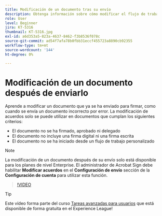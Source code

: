 ```yaml
---
title: Modificación de un documento tras su envío
description: Obtenga información sobre cómo modificar el flujo de trabajo de un documento que ya está en curso
role: User
level: Beginner
jira: KT-5316
thumbnail: KT-5316.jpg
exl-id: a6d353a5-823a-4637-8462-f3b8536f078c
source-git-commit: ad54f7afa78b0fbb31eccf455723a8890cb92355
workflow-type: tm+mt
source-wordcount: '144'
ht-degree: 0%

---
```


# Modificación de un documento después de enviarlo

Aprende a modificar un documento que ya se ha enviado para firmar, como cuando se envía un documento incorrecto por error. La modificación de acuerdos solo se puede utilizar en documentos que cumplan los siguientes criterios:

* El documento no se ha firmado, aprobado ni delegado
* El documento no incluye una firma digital ni una firma escrita
* El documento no se ha iniciado desde un flujo de trabajo personalizado


>[!NOTE]
>
>La modificación de un documento después de su envío solo está disponible para los planes de nivel Enterprise. El administrador de Acrobat Sign debe habilitar **Modificar acuerdos** en el **Configuración de envío** sección de la **Configuración de cuenta** para utilizar esta función.

>[!VIDEO](https://video.tv.adobe.com/v/342299?quality=12&learn=on&hidetitle=true)

>[!TIP]
>
>Este vídeo forma parte del curso [Tareas avanzadas para usuarios](https://experienceleague.adobe.com/?recommended=Sign-U-1-2020.3) que está disponible de forma gratuita en el Experience League!
